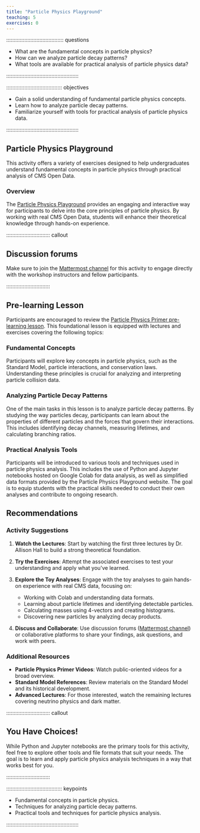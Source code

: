 ```yaml
---
title: "Particle Physics Playground"
teaching: 5
exercises: 0
---
```


:::::::::::::::::::::::::::::::::::::: questions 

- What are the fundamental concepts in particle physics?
- How can we analyze particle decay patterns?
- What tools are available for practical analysis of particle physics data?

::::::::::::::::::::::::::::::::::::::::::::::::

::::::::::::::::::::::::::::::::::::: objectives

- Gain a solid understanding of fundamental particle physics concepts.
- Learn how to analyze particle decay patterns.
- Familiarize yourself with tools for practical analysis of particle physics data.

::::::::::::::::::::::::::::::::::::::::::::::::

## Particle Physics Playground

This activity offers a variety of exercises designed to help undergraduates understand fundamental concepts in particle physics through practical analysis of CMS Open Data.

### Overview

The [Particle Physics Playground](https://sites.google.com/siena.edu/particle-physics-playground/home) provides an engaging and interactive way for participants to delve into the core principles of particle physics. By working with real CMS Open Data, students will enhance their theoretical knowledge through hands-on experience.

::::::::::::::::::::::::::::: callout
## Discussion forums

Make sure to join the [Mattermost channel](https://mattermost.web.cern.ch/cmsodws2024/channels/2-particle-physics-playground) for this activity to engage directly with the workshop instructors and fellow participants.

:::::::::::::::::::::::::::::

## Pre-learning Lesson

Participants are encouraged to review the [Particle Physics Primer pre-learning lesson](https://cms-opendata-workshop.github.io/workshop2024-lesson-particle-physics-primer/instructor/index.html). This foundational lesson is equipped with lectures and exercises covering the following topics:

### Fundamental Concepts

Participants will explore key concepts in particle physics, such as the Standard Model, particle interactions, and conservation laws. Understanding these principles is crucial for analyzing and interpreting particle collision data.

### Analyzing Particle Decay Patterns

One of the main tasks in this lesson is to analyze particle decay patterns. By studying the way particles decay, participants can learn about the properties of different particles and the forces that govern their interactions. This includes identifying decay channels, measuring lifetimes, and calculating branching ratios.

### Practical Analysis Tools

Participants will be introduced to various tools and techniques used in particle physics analysis. This includes the use of Python and Jupyter notebooks hosted on Google Colab for data analysis, as well as simplified data formats provided by the Particle Physics Playground website. The goal is to equip students with the practical skills needed to conduct their own analyses and contribute to ongoing research.

## Recommendations

### Activity Suggestions

1. **Watch the Lectures**: Start by watching the first three lectures by Dr. Allison Hall to build a strong theoretical foundation.
2. **Try the Exercises**: Attempt the associated exercises to test your understanding and apply what you've learned.
3. **Explore the Toy Analyses**: Engage with the toy analyses to gain hands-on experience with real CMS data, focusing on:
   - Working with Colab and understanding data formats.
   - Learning about particle lifetimes and identifying detectable particles.
   - Calculating masses using 4-vectors and creating histograms.
   - Discovering new particles by analyzing decay products.

4. **Discuss and Collaborate**: Use discussion forums ([Mattermost channel]()) or collaborative platforms to share your findings, ask questions, and work with peers.

### Additional Resources

- **Particle Physics Primer Videos**: Watch public-oriented videos for a broad overview.
- **Standard Model References**: Review materials on the Standard Model and its historical development.
- **Advanced Lectures**: For those interested, watch the remaining lectures covering neutrino physics and dark matter.

::::::::::::::::::::::::::::: callout
## You Have Choices!

While Python and Jupyter notebooks are the primary tools for this activity, feel free to explore other tools and file formats that suit your needs. The goal is to learn and apply particle physics analysis techniques in a way that works best for you.

:::::::::::::::::::::::::::::

::::::::::::::::::::::::::::::::::::: keypoints 

- Fundamental concepts in particle physics.
- Techniques for analyzing particle decay patterns.
- Practical tools and techniques for particle physics analysis.

::::::::::::::::::::::::::::::::::::::::::::::::
